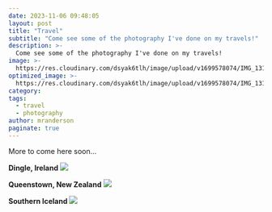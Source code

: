 ```yaml
---
date: 2023-11-06 09:48:05
layout: post
title: "Travel"
subtitle: "Come see some of the photography I've done on my travels!"
description: >-
  Come see some of the photography I've done on my travels!
image: >-
  https://res.cloudinary.com/dsyak6tlh/image/upload/v1699578074/IMG_1319_gkox60-Header_Image_NZ_c2lmjg.jpg
optimized_image: >- 
  https://res.cloudinary.com/dsyak6tlh/image/upload/v1699578074/IMG_1319_gkox60-Header_Image_NZ_c2lmjg.jpg
category: 
tags:
  - travel
  - photography
author: mranderson
paginate: true
---
```

More to come here soon...

<strong>Dingle, Ireland</strong>
<img src="https://res.cloudinary.com/dsyak6tlh/image/upload/v1699574945/IMG_2060_jucecw.jpg">

<strong>Queenstown, New Zealand</strong>
<img src="https://res.cloudinary.com/dsyak6tlh/image/upload/v1699574723/IMG_1352_kp5jvv.jpg">

<strong>Southern Iceland</strong>
<img src="https://res.cloudinary.com/dsyak6tlh/image/upload/v1699574719/IMG_0501_2_ekfxih.jpg">